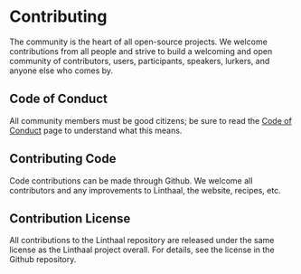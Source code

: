 # Contributing

The community is the heart of all open-source projects. We welcome contributions from all people and strive to build a welcoming and open community of contributors, users, participants, speakers, lurkers, and anyone else who comes by.

## Code of Conduct

All community members must be good citizens; be sure to read the [Code of Conduct]() page to understand what this means.

## Contributing Code

Code contributions can be made through Github. We welcome all contributors and any improvements to Linthaal, the website, recipes, etc.

## Contribution License

All contributions to the Linthaal repository are released under the same license as the Linthaal project overall. For details, see the license in the Github repository.

